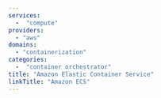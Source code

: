 ```yaml
---
services:
  -  "compute"
providers:
  - "aws"
domains:
  - "containerization"
categories:
  -  "container orchestrator"
title: "Amazon Elastic Container Service"
linkTitle: "Amazon ECS"
---
```

